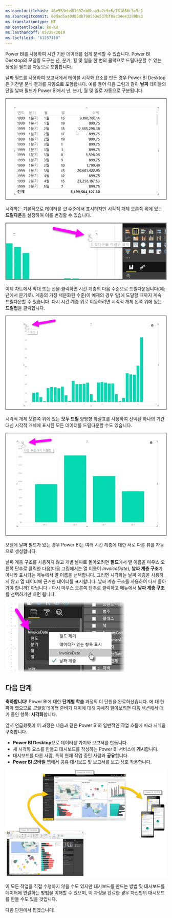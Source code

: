 ```yaml
---
ms.openlocfilehash: 48e553ebd81632cb0baa9a2c9c6a761860c3c9c6
ms.sourcegitcommit: 60dad5aa0d85db790553e537bf8ac34ee3289ba3
ms.translationtype: MT
ms.contentlocale: ko-KR
ms.lasthandoff: 05/29/2019
ms.locfileid: "61257110"
---
```

Power BI를 사용하여 시간 기반 데이터를 쉽게 분석할 수 있습니다. Power BI Desktop의 모델링 도구는 년, 분기, 월 및 일을 한 번의 클릭으로 드릴다운할 수 있는 생성된 필드를 자동으로 포함합니다.  

날짜 필드를 사용하여 보고서에서 테이블 시각화 요소를 만든 경우 Power BI Desktop은 기간별 분석 결과를 자동으로 포함합니다. 예를 들어 다음 그림과 같이 **날짜** 테이블의 단일 날짜 필드가 Power BI에서 년, 분기, 월 및 일로 자동으로 구분됩니다.

![](media/2-6a-explore-time-based-data/2-6a_1.png)

시각화는 기본적으로 데이터를 *년* 수준에서 표시하지만 시각적 개체 오른쪽 위에 있는 **드릴다운**을 설정하여 이를 변경할 수 있습니다.

![](media/2-6a-explore-time-based-data/2-6a_2.png)

이제 차트에서 막대 또는 선을 클릭하면 시간 계층의 다음 수준으로 드릴다운됩니다(예: 년에서 분기로).   계층의 가장 세분화된 수준(이 예제의 경우 일)에 도달할 때까지 계속 드릴다운할 수 있습니다.  다시 시간 계층 위로 이동하려면 시각적 개체 왼쪽 위에 있는 **드릴업**을 클릭합니다.

![](media/2-6a-explore-time-based-data/2-6a_3.png)

시각적 개체 오른쪽 위에 있는 **모두 드릴** 양방향 화살표를 사용하여 선택된 하나의 기간 대신 시각적 개체에 표시된 모든 데이터를 드릴다운할 수도 있습니다.

![](media/2-6a-explore-time-based-data/2-6a_4.png)

모델에 날짜 필드가 있는 경우 Power BI는 여러 시간 계층에 대한 서로 다른 뷰를 자동으로 생성합니다.

날짜 계층 구조를 사용하지 않고 개별 날짜로 돌아오려면 **필드**에서 열 이름을 마우스 오른쪽 단추로 클릭한 다음(다음 그림에서는 열 이름이 *InvoiceDate*), **날짜 계층 구조**가 아니라 표시되는 메뉴에서 열 이름을 선택합니다. 그러면 시각화는 날짜 계층을 사용하지 않고 열 데이터에 근거한 데이터를 표시합니다. 날짜 계층 구조를 사용하여 다시 돌아가야 합니까? 아닙니다 - 다시 마우스 오른쪽 단추로 클릭하고 메뉴에서 **날짜 계층 구조**를 선택하기만 하면 됩니다.

![](media/2-6a-explore-time-based-data/2-6a_5.png)

## <a name="next-steps"></a>다음 단계
**축하합니다!** Power BI에 대한 **단계별 학습** 과정의 이 단원을 완료하셨습니다. 에 대 한 파악 했으므로 *모델링* 데이터 준비가 재미에 대해 자세히 알아보려면 다음 섹션에서 대기 중인 항목: **시각화**합니다.

앞서 언급했듯이 이 과정은 다음과 같은 Power BI의 일반적인 작업 흐름에 따라 지식을 구축합니다.

* **Power BI Desktop**으로 데이터를 가져와 보고서를 만듭니다.
* 새 시각화 요소를 만들고 대시보드를 작성하는 Power BI 서비스에 **게시**합니다.
* 대시보드를 다른 사람, 특히 현재 작업 중인 사람과 **공유**합니다.
* **Power BI 모바일** 앱에서 공유 대시보드 및 보고서를 보고 상호 작용합니다.

![](media/2-6a-explore-time-based-data/c0a1_1.png)

이 모든 작업을 직접 수행하지 않을 수도 있지만 대시보드를 만드는 방법 및 대시보드를 데이터에 연결하는 방법을 이해할 수 있으며, 이 과정을 완료한 경우 자신만의 대시보드를 만들 수도 있을 것입니다. 

다음 단원에서 뵙겠습니다!

